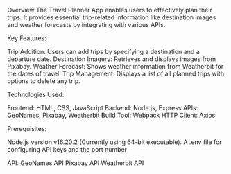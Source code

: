 Overview
  The Travel Planner App enables users to effectively plan their trips. It provides essential trip-related information like destination images and weather forecasts by integrating with various APIs.

Key Features:

  Trip Addition: Users can add trips by specifying a destination and a departure date.
  Destination Imagery: Retrieves and displays images from Pixabay.
  Weather Forecast: Shows weather information from Weatherbit for the dates of travel.
  Trip Management: Displays a list of all planned trips with options to delete any trip.

Technologies Used:

  Frontend: HTML, CSS, JavaScript
  Backend: Node.js, Express
  APIs: GeoNames, Pixabay, Weatherbit
  Build Tool: Webpack
  HTTP Client: Axios

Prerequisites:

  Node.js version v16.20.2 (Currently using 64-bit executable).
  A .env file for configuring API keys and the port number

API:
  GeoNames API
  Pixabay API
  Weatherbit API


